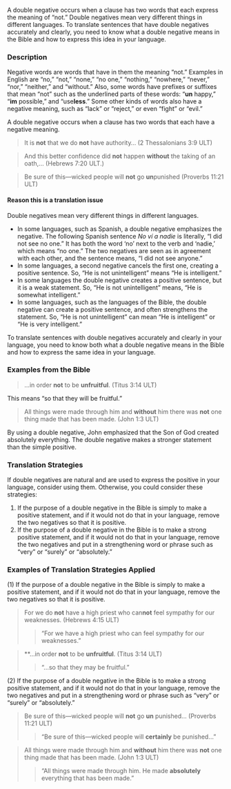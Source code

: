 
A double negative occurs when a clause has two words that each express the meaning of “not.”  Double negatives mean very different things in different languages. To translate sentences that have double negatives accurately and clearly, you need to know what a double negative means in the Bible and how to express this idea in your language.

### Description

Negative words are words that have in them the meaning “not.” Examples in English are “no,” “not,” “none,” “no one,” “nothing,” “nowhere,” “never,” “nor,” “neither,” and “without.” Also, some words have prefixes or suffixes that mean “not” such as the underlined parts of these words: “**un** happy,” “**im** possible,” and “use**less**.” Some other kinds of words also have a negative meaning, such as “lack” or “reject,” or even “fight” or “evil.”

A double negative occurs when a clause has two words that each have a negative meaning.

> It is **not** that we do **not** have authority… (2 Thessalonians 3:9 ULT)
  
> And this better confidence did **not** happen **without** the taking of an oath,… (Hebrews 7:20 ULT.)  
  
> Be sure of this—wicked people will **not** go **un**punished (Proverbs 11:21 ULT)

#### Reason this is a translation issue

Double negatives mean very different things in different languages.

* In some languages, such as Spanish, a double negative emphasizes the negative. The following Spanish sentence *No ví a nadie* is literally, “I did not see no one.” It has both the word ‘no’ next to the verb and ‘nadie,’ which means “no one.” The two negatives are seen as in agreement with each other, and the sentence means, “I did not see anyone.”
* In some languages, a second negative cancels the first one, creating a positive sentence. So, “He is not unintelligent” means “He is intelligent.”
* In some languages the double negative creates a positive sentence, but it is a weak statement. So, “He is not unintelligent” means, “He is somewhat intelligent.”
* In some languages, such as the languages of the Bible, the double negative can create a positive sentence, and often strengthens the statement. So, “He is not unintelligent” can mean “He is intelligent” or “He is very intelligent.”

To translate sentences with double negatives accurately and clearly in your language, you need to know both what a double negative means in the Bible and how to express the same idea in your language.

### Examples from the Bible

> …in order **not** to be **unfruitful**. (Titus 3:14 ULT)

This means “so that they will be fruitful.”
> All things were made through him and **without** him there was **not** one thing made that has been made. (John 1:3 ULT)

By using a double negative, John emphasized that the Son of God created absolutely everything. The double negative makes a stronger statement than the simple positive.

### Translation Strategies

If double negatives are natural and are used to express the positive in your language, consider using them.  Otherwise, you could consider these strategies:

1. If the purpose of a double negative in the Bible is simply to make a positive statement, and if it would not do that in your language, remove the two negatives so that it is positive.
1. If the purpose of a double negative in the Bible is to make a strong positive statement, and if it would not do that in your language, remove the two negatives and put in a strengthening word or phrase such as “very” or “surely” or “absolutely.”

### Examples of Translation Strategies Applied

(1) If the purpose of a double negative in the Bible is simply to make a positive statement, and if it would not do that in your language, remove the two negatives so that it is positive.

> For we do **not** have a high priest who can**not** feel sympathy for our weaknesses. (Hebrews 4:15 ULT)  
>> “For we have a high priest who can feel sympathy for our weaknesses.”
  
> **…in order **not** to be **unfruitful**. (Titus 3:14 ULT)  
>> “…so that they may be fruitful.”
  
(2) If the purpose of a double negative in the Bible is to make a strong positive statement, and if it would not do that in your language, remove the two negatives and put in a strengthening word or phrase such as “very” or “surely” or “absolutely.”

> Be sure of this—wicked people will **not** go **un** punished… (Proverbs 11:21 ULT)  
>> “Be sure of this—wicked people will **certainly** be punished…”
  
> All things were made through him and **without** him there was **not** one thing made that has been made. (John 1:3 ULT)  
>> “All things were made through him. He made **absolutely** everything that has been made.”

